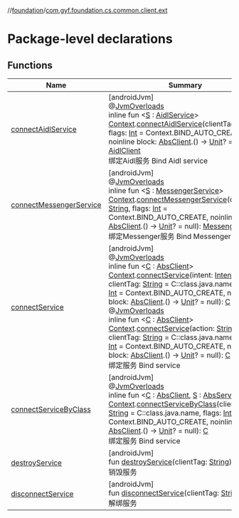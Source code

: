 //[foundation](../../index.md)/[com.gyf.foundation.cs.common.client.ext](index.md)

# Package-level declarations

## Functions

| Name | Summary |
|---|---|
| [connectAidlService](connect-aidl-service.md) | [androidJvm]<br>@[JvmOverloads](https://kotlinlang.org/api/core/kotlin-stdlib/kotlin.jvm/-jvm-overloads/index.html)<br>inline fun &lt;[S](connect-aidl-service.md) : [AidlService](../com.gyf.foundation.cs.aidl.service/-aidl-service/index.md)&gt; [Context](https://developer.android.com/reference/kotlin/android/content/Context.html).[connectAidlService](connect-aidl-service.md)(clientTag: [String](https://kotlinlang.org/api/core/kotlin-stdlib/kotlin/-string/index.html), flags: [Int](https://kotlinlang.org/api/core/kotlin-stdlib/kotlin/-int/index.html) = Context.BIND_AUTO_CREATE, noinline block: [AbsClient](../com.gyf.foundation.cs.common.client/-abs-client/index.md).() -&gt; [Unit](https://kotlinlang.org/api/core/kotlin-stdlib/kotlin/-unit/index.html)? = null): [AidlClient](../com.gyf.foundation.cs.aidl.client/-aidl-client/index.md)<br>绑定Aidl服务 Bind Aidl service |
| [connectMessengerService](connect-messenger-service.md) | [androidJvm]<br>@[JvmOverloads](https://kotlinlang.org/api/core/kotlin-stdlib/kotlin.jvm/-jvm-overloads/index.html)<br>inline fun &lt;[S](connect-messenger-service.md) : [MessengerService](../com.gyf.foundation.cs.messenger.service/-messenger-service/index.md)&gt; [Context](https://developer.android.com/reference/kotlin/android/content/Context.html).[connectMessengerService](connect-messenger-service.md)(clientTag: [String](https://kotlinlang.org/api/core/kotlin-stdlib/kotlin/-string/index.html), flags: [Int](https://kotlinlang.org/api/core/kotlin-stdlib/kotlin/-int/index.html) = Context.BIND_AUTO_CREATE, noinline block: [AbsClient](../com.gyf.foundation.cs.common.client/-abs-client/index.md).() -&gt; [Unit](https://kotlinlang.org/api/core/kotlin-stdlib/kotlin/-unit/index.html)? = null): [MessengerClient](../com.gyf.foundation.cs.messenger.client/-messenger-client/index.md)<br>绑定Messenger服务 Bind Messenger service |
| [connectService](connect-service.md) | [androidJvm]<br>@[JvmOverloads](https://kotlinlang.org/api/core/kotlin-stdlib/kotlin.jvm/-jvm-overloads/index.html)<br>inline fun &lt;[C](connect-service.md) : [AbsClient](../com.gyf.foundation.cs.common.client/-abs-client/index.md)&gt; [Context](https://developer.android.com/reference/kotlin/android/content/Context.html).[connectService](connect-service.md)(intent: [Intent](https://developer.android.com/reference/kotlin/android/content/Intent.html), clientTag: [String](https://kotlinlang.org/api/core/kotlin-stdlib/kotlin/-string/index.html) = C::class.java.name, flags: [Int](https://kotlinlang.org/api/core/kotlin-stdlib/kotlin/-int/index.html) = Context.BIND_AUTO_CREATE, noinline block: [AbsClient](../com.gyf.foundation.cs.common.client/-abs-client/index.md).() -&gt; [Unit](https://kotlinlang.org/api/core/kotlin-stdlib/kotlin/-unit/index.html)? = null): [C](connect-service.md)<br>@[JvmOverloads](https://kotlinlang.org/api/core/kotlin-stdlib/kotlin.jvm/-jvm-overloads/index.html)<br>inline fun &lt;[C](connect-service.md) : [AbsClient](../com.gyf.foundation.cs.common.client/-abs-client/index.md)&gt; [Context](https://developer.android.com/reference/kotlin/android/content/Context.html).[connectService](connect-service.md)(action: [String](https://kotlinlang.org/api/core/kotlin-stdlib/kotlin/-string/index.html), clientTag: [String](https://kotlinlang.org/api/core/kotlin-stdlib/kotlin/-string/index.html) = C::class.java.name, flags: [Int](https://kotlinlang.org/api/core/kotlin-stdlib/kotlin/-int/index.html) = Context.BIND_AUTO_CREATE, noinline block: [AbsClient](../com.gyf.foundation.cs.common.client/-abs-client/index.md).() -&gt; [Unit](https://kotlinlang.org/api/core/kotlin-stdlib/kotlin/-unit/index.html)? = null): [C](connect-service.md)<br>绑定服务 Bind service |
| [connectServiceByClass](connect-service-by-class.md) | [androidJvm]<br>@[JvmOverloads](https://kotlinlang.org/api/core/kotlin-stdlib/kotlin.jvm/-jvm-overloads/index.html)<br>inline fun &lt;[C](connect-service-by-class.md) : [AbsClient](../com.gyf.foundation.cs.common.client/-abs-client/index.md), [S](connect-service-by-class.md) : [AbsService](../com.gyf.foundation.cs.common.service/-abs-service/index.md)&gt; [Context](https://developer.android.com/reference/kotlin/android/content/Context.html).[connectServiceByClass](connect-service-by-class.md)(clientTag: [String](https://kotlinlang.org/api/core/kotlin-stdlib/kotlin/-string/index.html) = C::class.java.name, flags: [Int](https://kotlinlang.org/api/core/kotlin-stdlib/kotlin/-int/index.html) = Context.BIND_AUTO_CREATE, noinline block: [AbsClient](../com.gyf.foundation.cs.common.client/-abs-client/index.md).() -&gt; [Unit](https://kotlinlang.org/api/core/kotlin-stdlib/kotlin/-unit/index.html)? = null): [C](connect-service-by-class.md)<br>绑定服务 Bind service |
| [destroyService](destroy-service.md) | [androidJvm]<br>fun [destroyService](destroy-service.md)(clientTag: [String](https://kotlinlang.org/api/core/kotlin-stdlib/kotlin/-string/index.html))<br>销毁服务 |
| [disconnectService](disconnect-service.md) | [androidJvm]<br>fun [disconnectService](disconnect-service.md)(clientTag: [String](https://kotlinlang.org/api/core/kotlin-stdlib/kotlin/-string/index.html))<br>解绑服务 |